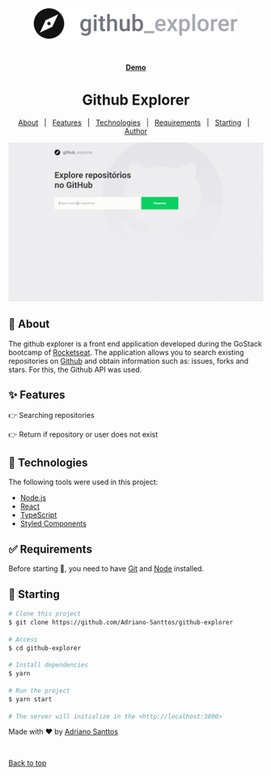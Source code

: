 <div align="center" id="top"> 
  <img src="./src/assets/logo.svg" alt="Github Explorer" height=60 />

  &#xa0;

  <a href="https://github-explorer-asanttos.vercel.app/"><strong>Demo</strong></a>
</div>

<h1 align="center">Github Explorer</h1>

<!-- < align="center">
  <img alt="Github top language" src="https://img.shields.io/github/languages/top/Adriano-Santtos/github-explorer?color=56BEB8">

  <img alt="Github language count" src="https://img.shields.io/github/languages/count/Adriano-Santtos/github-explorer?color=56BEB8">

  <img alt="Repository size" src="https://img.shields.io/github/repo-size/Adriano-Santtos/github-explorer?color=56BEB8">

  <img alt="License" src="https://img.shields.io/github/license/Adriano-Santtos/github-explorer?color=56BEB8">

  <!-- <img alt="Github issues" src="https://img.shields.io/github/issues/Adriano-Santtos/github-explorer?color=56BEB8" /> -->

  <!-- <img alt="Github forks" src="https://img.shields.io/github/forks/Adriano-Santtos/github-explorer?color=56BEB8" /> -->

  <!-- <img alt="Github stars" src="https://img.shields.io/github/stars/Adriano-Santtos/github-explorer?color=56BEB8" /> -->


<!-- Status -->

<!-- <h4 align="center"> 
	🚧  Github Explorer 🚀 Under construction...  🚧
</h4> 

<hr> -->

<p align="center">
  <a href="#dart-about">About</a> &#xa0; | &#xa0; 
  <a href="#sparkles-features">Features</a> &#xa0; | &#xa0;
  <a href="#rocket-technologies">Technologies</a> &#xa0; | &#xa0;
  <a href="#white_check_mark-requirements">Requirements</a> &#xa0; | &#xa0;
  <a href="#checkered_flag-starting">Starting</a> &#xa0; | &#xa0;
  <a href="https://github.com/Adriano-Santtos" target="_blank">Author</a>
</p>

<img src="./src/assets/demo.gif" alt="demo" />

<br>

## :dart: About ##

The github explorer is a front end application developed during the GoStack bootcamp of [Rocketseat](https://rocketseat.com.br/).
The application allows you to search existing repositories on [Github](https://github.com/) and obtain information such as: issues, forks and stars.
For this, the Github API was used.

## :sparkles: Features ##

👉 Searching repositories

👉 Return if repository or user does not exist

## :rocket: Technologies ##

The following tools were used in this project:

- [Node.js](https://nodejs.org/en/)
- [React](https://pt-br.reactjs.org/)
- [TypeScript](https://www.typescriptlang.org/)
- [Styled Components](https://styled-components.com/)

## :white_check_mark: Requirements ##

Before starting :checkered_flag:, you need to have [Git](https://git-scm.com) and [Node](https://nodejs.org/en/) installed.

## :checkered_flag: Starting ##

```bash
# Clone this project
$ git clone https://github.com/Adriano-Santtos/github-explorer

# Access
$ cd github-explorer

# Install dependencies
$ yarn

# Run the project
$ yarn start

# The server will initialize in the <http://localhost:3000>
```


Made with :heart: by <a href="https://github.com/Adriano-Santtos" target="_blank">Adriano Santtos</a>

&#xa0;

<a href="#top">Back to top</a>
